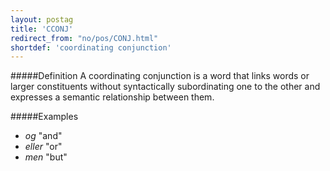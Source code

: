 ```yaml
---
layout: postag
title: 'CCONJ'
redirect_from: "no/pos/CONJ.html"
shortdef: 'coordinating conjunction'
---
```

#####Definition
A coordinating conjunction is a word that links words or larger constituents without syntactically subordinating one to the other and expresses a semantic relationship between them.

#####Examples
* *og* "and"
* *eller* "or"
* *men* "but"
<!-- Interlanguage links updated Út zář 29 20:22:57 CEST 2020 -->
